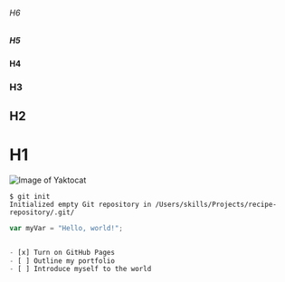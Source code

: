 ###### H6
##### H5
#### H4
### H3
## H2
# H1

![Image of Yaktocat](https://octodex.github.com/images/yaktocat.png)


```
$ git init
Initialized empty Git repository in /Users/skills/Projects/recipe-repository/.git/
```


``` javascript
var myVar = "Hello, world!";


- [x] Turn on GitHub Pages
- [ ] Outline my portfolio
- [ ] Introduce myself to the world
```
